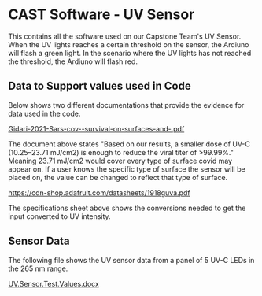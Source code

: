 # CAST Software - UV Sensor

This contains all the software used on our Capstone Team's UV Sensor. When the UV lights reaches a certain threshold on the sensor, the Ardiuno will flash a green light. In the scenario where the UV lights has not reached the threshold, the Ardiuno will flash red.

## Data to Support values used in Code

Below shows two different documentations that provide the evidence for data used in the code.

[Gidari-2021-Sars-cov--survival-on-surfaces-and-.pdf](https://github.com/CAST2022/CAST/files/8485068/Gidari-2021-Sars-cov--survival-on-surfaces-and-.pdf)

The document above states "Based on our results, a smaller dose of UV-C (10.25–23.71 mJ/cm2) is enough to reduce the viral titer of >99.99%." Meaning 23.71 mJ/cm2 would cover every type of surface covid may appear on.
If a user knows the specific type of surface the sensor will be placed on, the value can be changed to reflect that type of surface.

https://cdn-shop.adafruit.com/datasheets/1918guva.pdf

The specifications sheet above shows the conversions needed to get the input converted to UV intensity.

## Sensor Data

The following file shows the UV sensor data from a panel of 5 UV-C LEDs in the 265 nm range.

[UV.Sensor.Test.Values.docx](https://github.com/CAST2022/CAST/files/8485109/UV.Sensor.Test.Values.docx)

